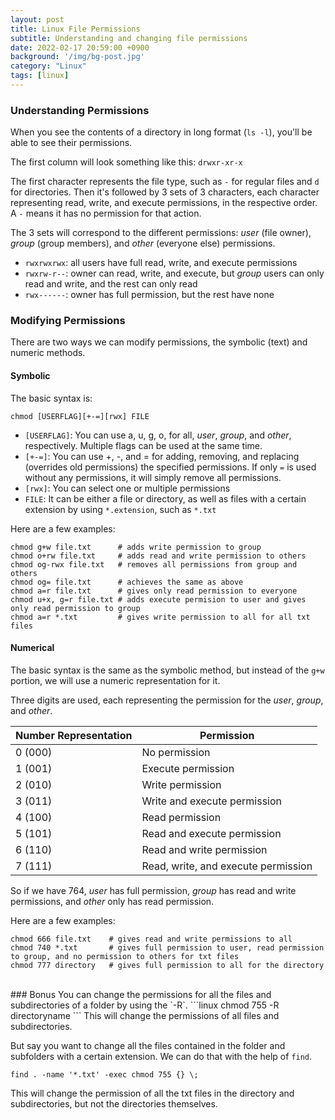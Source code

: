 ```yaml
---
layout: post
title: Linux File Permissions
subtitle: Understanding and changing file permissions
date: 2022-02-17 20:59:00 +0900
background: '/img/bg-post.jpg'
category: "Linux"
tags: [linux]
---
```


### Understanding Permissions

When you see the contents of a directory in long format (`ls -l`), you'll be able to see their permissions.

The first column will look something like this: `drwxr-xr-x`

The first character represents the file type, such as `-` for regular files and `d` for directories. Then it's followed by 3 sets of 3 characters, each character representing read, write, and execute permissions, in the respective order. A `-` means it has no permission for that action.

The 3 sets will correspond to the different permissions: *user* (file owner), *group* (group members), and *other* (everyone else) permissions.

* `rwxrwxrwx`: all users have full read, write, and execute permissions
* `rwxrw-r--`: owner can read, write, and execute, but *group* users can only read and write, and the rest can only read
* `rwx------`: owner has full permission, but the rest have none

### Modifying Permissions
There are two ways we can modify permissions, the symbolic (text) and numeric methods.

#### Symbolic
The basic syntax is:  
```shell
chmod [USERFLAG][+-=][rwx] FILE
```

* `[USERFLAG]`: You can use a, u, g, o, for all, *user*, *group*, and *other*, respectively. Multiple flags can be used at the same time.  
* `[+-=]`: You can use +, -, and = for adding, removing, and replacing (overrides old permissions) the specified permissions. If only `=` is used without any permissions, it will simply remove all permissions.
* `[rwx]`: You can select one or multiple permissions
* `FILE`: It can be either a file or directory, as well as files with a certain extension by using `*.extension`, such as `*.txt`

Here are a few examples:
```shell
chmod g+w file.txt      # adds write permission to group
chmod o+rw file.txt     # adds read and write permission to others
chmod og-rwx file.txt   # removes all permissions from group and others
chmod og= file.txt      # achieves the same as above
chmod a=r file.txt      # gives only read permission to everyone
chmod u+x, g=r file.txt # adds execute permision to user and gives only read permission to group
chmod a=r *.txt         # gives write permission to all for all txt files
```

#### Numerical
The basic syntax is the same as the symbolic method, but instead of the `g+w` portion, we will use a numeric representation for it.

Three digits are used, each representing the permission for the *user*, *group*, and *other*.

| Number Representation | Permission |
| --- | --- |
| 0 (000) | No permission |
| 1 (001) | Execute permission |
| 2 (010) | Write permission |
| 3 (011) | Write and execute permission |
| 4 (100) | Read permission |
| 5 (101) | Read and execute permission |
| 6 (110) | Read and write permission |
| 7 (111) | Read, write, and execute permission |

So if we have 764, *user* has full permission, *group* has read and write permissions, and *other* only has read permission.

Here are a few examples:
```shell
chmod 666 file.txt    # gives read and write permissions to all
chmod 740 *.txt       # gives full permission to user, read permission to group, and no permission to others for txt files
chmod 777 directory   # gives full permission to all for the directory
```

<br>
### Bonus
You can change the permissions for all the files and subdirectories of a folder by using the `-R`.
```linux
chmod 755 -R directoryname
```
This will change the permissions of all files and subdirectories.

But say you want to change all the files contained in the folder and subfolders with a certain extension. We can do that with the help of `find`.
```shell
find . -name '*.txt' -exec chmod 755 {} \;
```
This will change the permission of all the txt files in the directory and subdirectories, but not the directories themselves.
